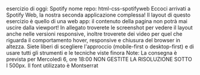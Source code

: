 
esercizio di oggi: Spotify
nome repo: html-css-spotifyweb
Eccoci arrivati a Spotify Web, la nostra seconda applicazione complessa! Il layout di questo esercizio è quello di una web app: il contenuto della pagina non potrà mai uscire dalla viewport! In allegato troverete le screenshot per vedere il layout anche nelle versioni responsive, inoltre troverete dei video per quel che riguarda il comportamento hover, responsive e chiusura del browser in altezza.
Siete liberi di scegliere l'approccio (mobile-first o desktop-first) e di usare tutti gli strumenti e le tecniche viste finora
Note:
La consegna è prevista per Mercoledì 6, ore 18:00
NON GESTITE LA RISOLUZIONE SOTTO I 500px.
Il font utilizzato è Montserrat